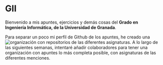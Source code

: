 # GII
Bienvenido a mis apuntes, ejercicios y demás cosas del **Grado en Ingeniería Informática, de la Universidad de Granada**.

Para separar un poco mi perfil de Github de los apuntes, he creado una ![organización](https://github.com/albertollamas-GII) con repositorios de las diferentes asignaturas. A lo largo de las siguientes semanas, intentaré añadir colaboradores para tener una organización con apuntes lo más completa posible, con asignaturas de las diferentes menciones.

